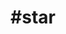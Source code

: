 ---
title: "#star"
hashtag: "star"
related:
  - _hashtags/astronomy.md
  - _hashtags/universe.md
---